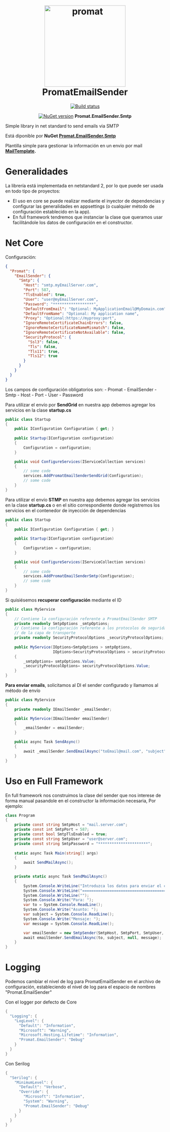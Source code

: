 <h1 align="center">
<img src="https://github.com/promatcloud/Branding/blob/master/icons/PromatEmailSender/promatemailsenderarroba.512.png?raw=true" alt="promat" width="256"/>
 <br/>
 PromatEmailSender
</h1>

<div align="center">

[![Build status](https://ci.appveyor.com/api/projects/status/e6m2m84bn51mq7t8?svg=true)](https://ci.appveyor.com/project/promatcloud/promatemailsender)
 
[![NuGet version](https://badge.fury.io/nu/PromatEmailSender.svg)](https://badge.fury.io/nu/PromatEmailSender) **Promat.EmailSender.Smtp**

</div>
Simple library in net standard to send emails via SMTP

Está diponible por **NuGet [Promat.EmailSender.Smtp](https://www.nuget.org/packages/PromatEmailSender/)**

Plantilla simple para gestionar la información en un envio por mail 
**[MailTemplate](https://github.com/promatcloud/PromatEmailSender/blob/master/Promat.EmailSender/MailTemplate/).**

# Generalidades
La librería está implementada en netstandard 2, por lo que puede ser usada en todo tipo de proyectos:
 - El uso en core se puede realizar mediante el inyector de dependencias y configurar las generalidades en appsettings (o cualquier método de configuración establecido en la app).
 - En full framework tendremos que instanciar la clase que queramos usar facilitándole los datos de configuración en el constructor.

# Net Core
Configuración:
```json
{
  "Promat": {
    "EmailSender": {
      "Smtp": {
        "Host": "smtp.myEmailServer.com",
        "Port": 587,
        "TlsEnabled": true,
        "User": "user@myEmailServer.com",
        "Password": "******************",
        "DefaultFromEmail": "Optional: MyApplicationEmail@MyDomain.com",
        "DefaultFromName": "Optional: My application name",
        "Proxy": "Optional:https://myproxy:port",
        "IgnoreRemoteCertificateChainErrors": false,
        "IgnoreRemoteCertificateNameMismatch": false,
        "IgnoreRemoteCertificateNotAvailable": false,
        "SecurityProtocol": {
          "Ssl3": false,
          "Tls": false,
          "Tls11": true,
          "Tls12": true
        }
      }
    }
  }
}
```
Los campos de configuración obligatorios son:
	- Promat
      - EmailSender 
        - Smtp 
		  - Host
		  - Port
		  - User
		  - Password

Para utilizar el envío por **SendGrid** en nuestra app debemos agregar los servicios en la clase **startup.cs**
```csharp
public class Startup
{
    public IConfiguration Configuration { get; }
    
    public Startup(IConfiguration configuration)
    {
        Configuration = configuration;
    }

    public void ConfigureServices(IServiceCollection services)
    {
	    // some code
	    services.AddPromatEmailSenderSendGrid(Configuration);
	    // some code
    }
}
```

Para utilizar el envío **STMP** en nuestra app debemos agregar los servicios en la clase **startup.cs** o en el sitio correspondiente donde registremos los servicios en el contenedor de inyección de dependencias
```csharp
public class Startup
{
    public IConfiguration Configuration { get; }
    
    public Startup(IConfiguration configuration)
    {
        Configuration = configuration;
    }

    public void ConfigureServices(IServiceCollection services)
    {
	    // some code
	    services.AddPromatEmailSenderSmtp(Configuration);
	    // some code
    }
}
```

Si quisiésemos **recuperar configuración** mediante el ID
```csharp
public class MyService
{
    // Contiene la configuración referente a PromatEmailSender SMTP
    private readonly SmtpOptions _smtpOptions;
    // Contiene la configuración referente a los protocolos de seguridad 
    // de la capa de transporte
    private readonly SecurityProtocolOptions _securityProtocolOptions;
    
    public MyService(IOptions<SmtpOptions > smtpOptions,
					 IOptions<SecurityProtocolOptions > securityProtocolOptions)
    {
        _smtpOptions= smtpOptions.Value;
        _securityProtocolOptions= securityProtocolOptions.Value;
    }
}
```
**Para enviar emails**, solicitamos al DI el sender configurado y llamamos al método de envío
```csharp
public class MyService
{
	private readonly IEmailSender _emailSender;

	public MyService(IEmailSender emailSender)
	{
	    _emailSender = emailSender;
	}

	public async Task SendAsync()
	{
	    await _emailSender.SendEmailAsync("toEmail@mail.com", "subject", "<p>My HTML message<p>");
	}
}
```

# Uso en Full Framework
En full framework nos construimos la clase del sender que nos interese de forma manual pasandole en el constructor la información necesaria, Por ejemplo:
```csharp
class Program
{
    private const string SmtpHost = "mail.server.com";
    private const int SmtpPort = 587;
    private const bool SmtpTlsEnabled = true;
    private const string SmtpUser = "user@server.com";
    private const string SmtpPassword = "**********************";
    
    static async Task Main(string[] args)
    {
        await SendMailAsync();
    }

    private static async Task SendMailAsync()
    {
        System.Console.WriteLine("Introduzca los datos para enviar el correo");
        System.Console.WriteLine("==========================================");
        System.Console.WriteLine("");
        System.Console.Write("Para: ");
        var to = System.Console.ReadLine();
        System.Console.Write("Asunto: ");
        var subject = System.Console.ReadLine();
        System.Console.Write("Mensaje: ");
        var message = System.Console.ReadLine();

        var emailSender = new SmtpSender(SmtpHost, SmtpPort, SmtpUser, SmtpPassword, SmtpTlsEnabled);
        await emailSender.SendEmailAsync(to, subject, null, message);
    }
}
```

# Logging
Podemos cambiar el nivel de log para PromatEmailSender en el archivo de configuración, estableciendo el nivel de log para el espacio de nombres "Promat.EmailSender"

Con el logger por defecto de Core
```csharp
{
  "Logging": {
    "LogLevel": {
      "Default": "Information",
      "Microsoft": "Warning",
      "Microsoft.Hosting.Lifetime": "Information",
      "Promat.EmailSender": "Debug"
    }
  }
}
```

Con Serilog
```csharp
{
  "Serilog": {
    "MinimumLevel": {
      "Default": "Verbose",
      "Override": {
        "Microsoft": "Information",
        "System": "Warning",
        "Promat.EmailSender": "Debug"
      }
    }
  }
}
```
